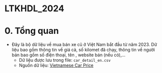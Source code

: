 # LTKHDL_2024
# 0. Tổng quan
- Đây là bộ dữ liệu về mua bán xe cũ ở Việt Nam bắt đầu từ năm 2023. Dữ liệu bao gồm thông tin về giá cả, số kilomet đã chạy, thông tin về người bán bao gồm số điện thoại, tên , website bán (nếu có),...  
    - Dữ liệu được lưu trong file: `car_detail_en.csv`
    - Nguồn dữ liệu: [Vietnamese Car Price](https://www.kaggle.com/datasets/nguynthanhlun/vietnamese-car-price?select=seller_en.csv)
